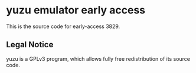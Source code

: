 yuzu emulator early access
=============

This is the source code for early-access 3829.

## Legal Notice

yuzu is a GPLv3 program, which allows fully free redistribution of its source code.